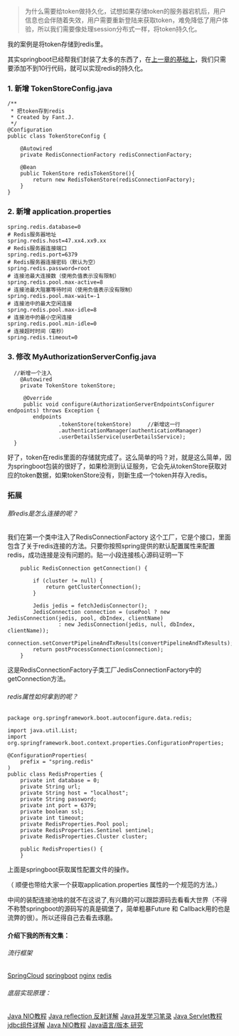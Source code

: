 >为什么需要给token做持久化，试想如果存储token的服务器宕机后，用户信息也会伴随着失效，用户需要重新登陆来获取token，难免降低了用户体验，所以我们需要像处理session分布式一样，将token持久化。

我的案例是将token存储到redis里。

其实springboot已经帮我们封装了太多的东西了，在[上一章的基础上](https://www.jianshu.com/p/19059060036b)，我们只需要添加不到10行代码，就可以实现redis的持久化。

### 1. 新增 TokenStoreConfig.java
```
/**
 * 把token存到redis
 * Created by Fant.J.
 */
@Configuration
public class TokenStoreConfig {

    @Autowired
    private RedisConnectionFactory redisConnectionFactory;

    @Bean
    public TokenStore redisTokenStore(){
        return new RedisTokenStore(redisConnectionFactory);
    }
}
```
### 2. 新增 application.properties
```
spring.redis.database=0
# Redis服务器地址
spring.redis.host=47.xx4.xx9.xx
# Redis服务器连接端口
spring.redis.port=6379
# Redis服务器连接密码（默认为空）
spring.redis.password=root
# 连接池最大连接数（使用负值表示没有限制）
spring.redis.pool.max-active=8
# 连接池最大阻塞等待时间（使用负值表示没有限制）
spring.redis.pool.max-wait=-1
# 连接池中的最大空闲连接
spring.redis.pool.max-idle=8
# 连接池中的最小空闲连接
spring.redis.pool.min-idle=0
# 连接超时时间（毫秒）
spring.redis.timeout=0
```
### 3. 修改 MyAuthorizationServerConfig.java
```
  //新增一个注入
    @Autowired
    private TokenStore tokenStore;

     @Override
     public void configure(AuthorizationServerEndpointsConfigurer endpoints) throws Exception {
        endpoints
                .tokenStore(tokenStore)     //新增这一行
                .authenticationManager(authenticationManager)
                .userDetailsService(userDetailsService);
  }
```

好了，token在redis里面的存储就完成了。这么简单的吗？对，就是这么简单，因为springboot包装的很好了，如果检测到认证服务，它会先从tokenStore获取对应的token数据，如果tokenStore没有，则新生成一个token并存入redis。



### 拓展
###### 那redis是怎么连接的呢？
我们在第一个类中注入了RedisConnectionFactory 这个工厂，它是个接口，里面包含了关于redis连接的方法。只要你按照spring提供的默认配置属性来配置redis，成功连接是没有问题的。贴一小段连接核心源码证明一下
```
	public RedisConnection getConnection() {

		if (cluster != null) {
			return getClusterConnection();
		}

		Jedis jedis = fetchJedisConnector();
		JedisConnection connection = (usePool ? new JedisConnection(jedis, pool, dbIndex, clientName)
				: new JedisConnection(jedis, null, dbIndex, clientName));
		connection.setConvertPipelineAndTxResults(convertPipelineAndTxResults);
		return postProcessConnection(connection);
	}
```
这是RedisConnectionFactory子类工厂JedisConnectionFactory中的getConnection方法。

###### redis属性如何拿到的呢？
```
package org.springframework.boot.autoconfigure.data.redis;

import java.util.List;
import org.springframework.boot.context.properties.ConfigurationProperties;

@ConfigurationProperties(
    prefix = "spring.redis"
)
public class RedisProperties {
    private int database = 0;
    private String url;
    private String host = "localhost";
    private String password;
    private int port = 6379;
    private boolean ssl;
    private int timeout;
    private RedisProperties.Pool pool;
    private RedisProperties.Sentinel sentinel;
    private RedisProperties.Cluster cluster;

    public RedisProperties() {
    }

```
上面是springboot获取属性配置文件的操作。

（ 顺便也带给大家一个获取application.properties 属性的一个规范的方法。）

中间的装配连接池啥的就不在这说了,有兴趣的可以跟踪源码去看看大世界（不得不称赞springboot的源码写的真是碉堡了，简单粗暴Future 和 Callback用的也是流弊的很）。所以还得自己去看去琢磨。

#### 介绍下我的所有文集：
###### 流行框架
[SpringCloud](https://www.jianshu.com/nb/18726057)
[springboot](https://www.jianshu.com/nb/19053594)
[nginx](https://www.jianshu.com/nb/18436827)
[redis](https://www.jianshu.com/nb/21461220)

###### 底层实现原理：
[Java NIO教程](https://www.jianshu.com/nb/21635138)
[Java reflection 反射详解](https://www.jianshu.com/nb/21989596)
[Java并发学习笔录](https://www.jianshu.com/nb/22549959)
[Java Servlet教程](https://www.jianshu.com/nb/22065472)
[jdbc组件详解](https://www.jianshu.com/nb/22774157)
[Java NIO教程](https://www.jianshu.com/nb/21635138)
[Java语言/版本 研究](https://www.jianshu.com/nb/19137666)
